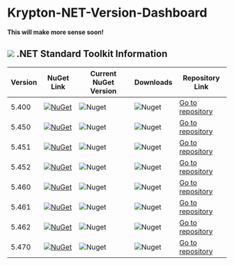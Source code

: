 # Krypton-NET-Version-Dashboard

**This will make more sense soon!**

## <img src="https://github.com/Wagnerp/Krypton-NET-Version-Dashboard/blob/master/Assets/Icons/PNG/Square%20Design%2064%20x%2064%20New%20Green.png" /> .NET Standard Toolkit Information

| Version | NuGet Link | Current NuGet Version | Downloads | Repository Link |
|---|---|---|---|---|
| 5.400 | [![NuGet](https://img.shields.io/badge/NuGet-Krypton%20.NET%205.400-brightgreen.svg)](https://www.nuget.org/packages/KryptonToolkitSuite5400/) | ![Nuget](https://img.shields.io/nuget/v/KryptonToolkitSuite5400.svg) | ![Nuget](https://img.shields.io/nuget/dt/KryptonToolkitSuite5400.svg?color=blue&label=NuGet%20Downloads) | [Go to repository](https://github.com/Wagnerp/Krypton-NET-5.400) |
| 5.450 | [![NuGet](https://img.shields.io/badge/NuGet-Krypton%20.NET%205.450-brightgreen.svg)](https://www.nuget.org/packages/KryptonToolkitSuite5450/) | ![Nuget](https://img.shields.io/nuget/v/KryptonToolkitSuite5450.svg) | ![Nuget](https://img.shields.io/nuget/dt/KryptonToolkitSuite5450.svg?color=blue&label=NuGet%20Downloads) | [Go to repository](https://github.com/Wagnerp/Krypton-NET-5.450) |
| 5.451 | [![NuGet](https://img.shields.io/badge/NuGet-Krypton%20.NET%205.451-brightgreen.svg)](https://www.nuget.org/packages/KryptonToolkitSuite5451/) | ![Nuget](https://img.shields.io/nuget/v/KryptonToolkitSuite5451.svg) | ![Nuget](https://img.shields.io/nuget/dt/KryptonToolkitSuite5451.svg?color=blue&label=NuGet%20Downloads) | [Go to repository](https://github.com/Wagnerp/Krypton-NET-5.451) |
| 5.452 | [![NuGet](https://img.shields.io/badge/NuGet-Krypton%20.NET%205.452-brightgreen.svg)](https://www.nuget.org/packages/KryptonToolkitSuite5452/) | ![Nuget](https://img.shields.io/nuget/v/KryptonToolkitSuite5452.svg) | ![Nuget](https://img.shields.io/nuget/dt/KryptonToolkitSuite5452.svg?color=blue&label=NuGet%20Downloads) | [Go to repository](https://github.com/Wagnerp/Krypton-NET-5.452) |
| 5.460 | [![NuGet](https://img.shields.io/badge/NuGet-Krypton%20.NET%205.460-brightgreen.svg)](https://www.nuget.org/packages/KryptonToolkitSuite5460/) | ![Nuget](https://img.shields.io/nuget/v/KryptonToolkitSuite5460.svg) | ![Nuget](https://img.shields.io/nuget/dt/KryptonToolkitSuite5460.svg?color=blue&label=NuGet%20Downloads) | [Go to repository](https://github.com/Wagnerp/Krypton-NET-5.460) |
| 5.461 | [![NuGet](https://img.shields.io/badge/NuGet-Krypton%20.NET%205.461-brightgreen.svg)](https://www.nuget.org/packages/KryptonToolkitSuite5461/) | ![Nuget](https://img.shields.io/nuget/v/KryptonToolkitSuite5461.svg) | ![Nuget](https://img.shields.io/nuget/dt/KryptonToolkitSuite5461.svg?color=blue&label=NuGet%20Downloads) | [Go to repository](https://github.com/Wagnerp/Krypton-NET-5.461) |
| 5.462 | [![NuGet](https://img.shields.io/badge/NuGet-Krypton%20.NET%205.462-brightgreen.svg)](https://www.nuget.org/packages/KryptonToolkitSuite5462/) | ![Nuget](https://img.shields.io/nuget/v/KryptonToolkitSuite5462.svg) | ![Nuget](https://img.shields.io/nuget/dt/KryptonToolkitSuite5462.svg?color=blue&label=NuGet%20Downloads) | [Go to repository](https://github.com/Wagnerp/Krypton-NET-5.462) |
| 5.470 | [![NuGet](https://img.shields.io/badge/NuGet-Krypton%20.NET%205.470-brightgreen.svg)](https://www.nuget.org/packages/KryptonToolkitSuite5470/) | ![Nuget](https://img.shields.io/nuget/v/KryptonToolkitSuite5470.svg) | ![Nuget](https://img.shields.io/nuget/dt/KryptonToolkitSuite5470.svg?color=blue&label=NuGet%20Downloads) | [Go to repository](https://github.com/Wagnerp/Krypton-NET-5.470) |


<!--+----------+------------------+---------------+-----------+-----------+
| Version  | NuGet Link       | Nuget Version | Downloads | Repo Link |
+==========+==================+===============+===========+===========+
| 5.400    | [![NuGet](https://img.shields.io/badge/NuGet-Krypton%20.NET%205.400-brightgreen.svg)](https://www.nuget.org/packages/KryptonToolkitSuite5400/)                  | Data          | Data      | Data      |
+----------+------------+---------------+-----------+-----------+
| 5.450    | Column 2   | Data          | Data      | Data      |
+----------+------------+---------------+-----------+-----------+
| 5.451    | Column 2   | Data          | Data      | Data      |
+----------+------------+---------------+-----------+-----------+
| 5.452    | Column 2   | Data          | Data      | Data      |
+----------+------------+---------------+-----------+-----------+
| 5.600    | Column 2   | Data          | Data      | Data      |
+----------+------------+---------------+-----------+-----------+
| Column 1 | Column 2   | Data          | Data      | Data      |
+----------+------------+---------------+-----------+-----------+
| Column 1 | Column 2   | Data          | Data      | Data      |
+----------+------------+---------------+-----------+-----------+
| Column 1 | Column 2   | Data          | Data      | Data      |
+----------+------------+---------------+-----------+-----------+
| Column 1 | Column 2   | Data          | Data      | Data      |
+----------+------------+---------------+-----------+-----------+
| Column 1 | Column 2   | Data          | Data      | Data      |
+----------+------------+---------------+-----------+-----------+
| Column 1 | Column 2   | Data          | Data      | Data      |
+----------+------------+---------------+-----------+-----------+
| Column 1 | Column 2   | Data          | Data      | Data      |
+----------+------------+---------------+-----------+-----------+
| Column 1 | Column 2   | Data          | Data      | Data      |
+----------+------------+---------------+-----------+-----------+
-->


